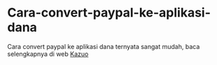 # Cara-convert-paypal-ke-aplikasi-dana
Cara convert paypal ke aplikasi dana ternyata sangat mudah, baca selengkapnya di web <a href="https://www.kazuo.my.id">Kazuo</a>
